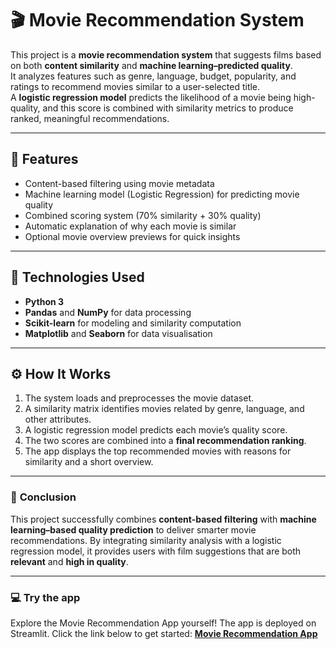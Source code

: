 # 🎬 Movie Recommendation System

This project is a **movie recommendation system** that suggests films based on both **content similarity** and **machine learning–predicted quality**.  
It analyzes features such as genre, language, budget, popularity, and ratings to recommend movies similar to a user-selected title.  
A **logistic regression model** predicts the likelihood of a movie being high-quality, and this score is combined with similarity metrics to produce ranked, meaningful recommendations.

---

## 🧠 Features
- Content-based filtering using movie metadata  
- Machine learning model (Logistic Regression) for predicting movie quality  
- Combined scoring system (70% similarity + 30% quality)  
- Automatic explanation of why each movie is similar  
- Optional movie overview previews for quick insights  

---

## 🧩 Technologies Used
- **Python 3**
- **Pandas** and **NumPy** for data processing  
- **Scikit-learn** for modeling and similarity computation  
- **Matplotlib** and **Seaborn** for data visualisation  

---

## ⚙️ How It Works
1. The system loads and preprocesses the movie dataset.  
2. A similarity matrix identifies movies related by genre, language, and other attributes.  
3. A logistic regression model predicts each movie’s quality score.  
4. The two scores are combined into a **final recommendation ranking**.  
5. The app displays the top recommended movies with reasons for similarity and a short overview.

---

### 🏁 **Conclusion**
This project successfully combines **content-based filtering** with **machine learning–based quality prediction** to deliver smarter movie recommendations.
By integrating similarity analysis with a logistic regression model, it provides users with film suggestions that are both **relevant** and **high in quality**.

---

### 💻 **Try the app**
Explore the Movie Recommendation App yourself! The app is deployed on Streamlit. Click the link below to get started:
[**Movie Recommendation App**](https://movie-recommendation-2500.streamlit.app/)
